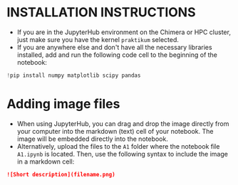 # INSTALLATION INSTRUCTIONS

- If you are in the JupyterHub environment on the Chimera or HPC cluster, just make sure you have the kernel `praktikum` selected.
- If you are anywhere else and don't have all the necessary libraries installed, add and run the following code cell to the beginning of the notebook:
```python
!pip install numpy matplotlib scipy pandas
```

# Adding image files

- When using JupyterHub, you can drag and drop the image directly from your computer into the markdown (text) cell of your notebook. The image will be embedded directly into the notebook.
- Alternatively, upload the files to the `A1` folder where the notebook file `A1.ipynb` is located. Then, use the following syntax to include the image in a markdown cell:
```markdown
![Short description](filename.png)
```
